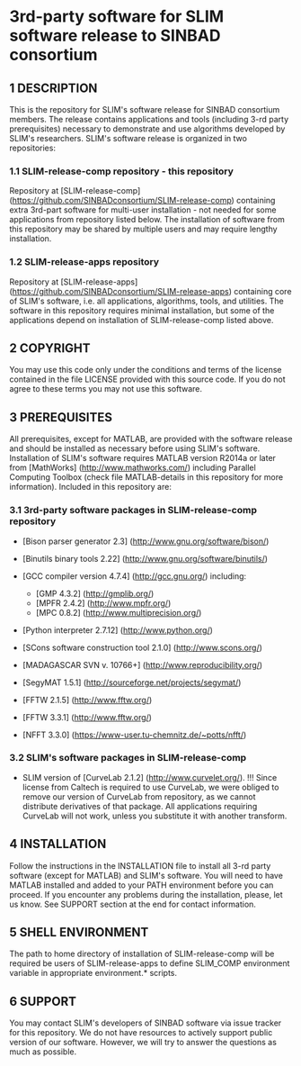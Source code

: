 # 3rd-party software for SLIM software release to SINBAD consortium
## 1 DESCRIPTION
 This is the repository for SLIM's software release for SINBAD
 consortium members. The release contains applications and tools
 (including 3-rd party prerequisites) necessary to demonstrate and use
 algorithms developed by SLIM's researchers. SLIM's software release is
 organized in two repositories:
### 1.1 SLIM-release-comp repository - this repository
 Repository at [SLIM-release-comp]
 (https://github.com/SINBADconsortium/SLIM-release-comp) containing
 extra 3rd-part software for multi-user installation - not needed for
 some applications from repository listed below. The installation of
 software from this repository may be shared by multiple users and may
 require lengthy installation.
### 1.2 SLIM-release-apps repository
 Repository at [SLIM-release-apps]
 (https://github.com/SINBADconsortium/SLIM-release-apps) containing
 core of SLIM's software, i.e. all applications, algorithms, tools, and
 utilities. The software in this repository requires minimal
 installation, but some of the applications depend on installation of
 SLIM-release-comp listed above.
## 2 COPYRIGHT
 You may use this code only under the conditions and terms of the
 license contained in the file LICENSE provided with this source code.
 If you do not agree to these terms you may not use this software.
## 3 PREREQUISITES
 All prerequisites, except for MATLAB, are provided with the software
 release and should be installed as necessary before using SLIM's
 software. Installation of SLIM's software requires MATLAB version
 R2014a or later  from [MathWorks] (http://www.mathworks.com/)
 including Parallel Computing Toolbox (check file MATLAB-details in
 this repository for more information).
 Included in this repository are:
### 3.1 3rd-party software packages in SLIM-release-comp repository
 - [Bison parser generator 2.3] (http://www.gnu.org/software/bison/)  
 - [Binutils binary tools 2.22] (http://www.gnu.org/software/binutils/)
  
 - [GCC compiler version 4.7.4] (http://gcc.gnu.org/) including:  
 	- [GMP 4.3.2] (http://gmplib.org/)  
 	- [MPFR 2.4.2] (http://www.mpfr.org/)  
 	- [MPC 0.8.2] (http://www.multiprecision.org/)  
 - [Python interpreter 2.7.12] (http://www.python.org/)  
 - [SCons software construction tool 2.1.0] (http://www.scons.org/)  
 - [MADAGASCAR SVN v. 10766+] (http://www.reproducibility.org/)  
 - [SegyMAT 1.5.1] (http://sourceforge.net/projects/segymat/)  
 - [FFTW 2.1.5] (http://www.fftw.org/)  
 - [FFTW 3.3.1] (http://www.fftw.org/)  
 - [NFFT 3.3.0] (https://www-user.tu-chemnitz.de/~potts/nfft/)  
 
### 3.2 SLIM's software packages in SLIM-release-comp
 - SLIM version of [CurveLab 2.1.2] (http://www.curvelet.org/).
 !!! Since license from Caltech is required to use CurveLab, we were obliged to
 remove our version of CurveLab from repository, as we cannot distribute derivatives
 of that package. All applications requiring CurveLab will not work, unless you
 substitute it with another transform.
 
## 4 INSTALLATION
 Follow the instructions in the INSTALLATION file to install all 3-rd
 party software (except for MATLAB) and SLIM's software. You will need
 to have MATLAB installed and added to your PATH environment before you
 can proceed. If you encounter any problems during the installation,
 please, let us know. See SUPPORT section at the end for contact
 information.
## 5 SHELL ENVIRONMENT
 The path to home directory of installation of SLIM-release-comp will
 be required be users of SLIM-release-apps to define SLIM_COMP
 environment variable in appropriate environment.* scripts.
## 6 SUPPORT
 You may contact SLIM's developers of SINBAD software via issue tracker for this repository. We do not have resources to actively support public version of our software. However, we will try to answer the questions as much as possible.

